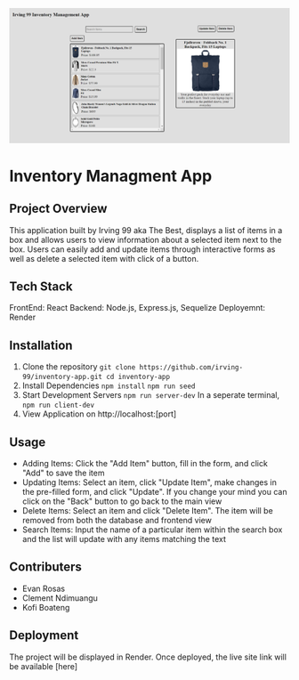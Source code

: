 ![logo](Irving99.png)

# Inventory Managment App

## Project Overview
This application built by Irving 99 aka The Best, displays a list of items in a box and allows users to view information about a selected item next to the box. Users can easily add and update items through interactive forms as well as delete a selected item with click of a button.

## Tech Stack
FrontEnd: React
Backend: Node.js, Express.js, Sequelize
Deployemnt: Render

## Installation
1. Clone the repository 
  `git clone https://github.com/irving-99/inventory-app.git
   cd inventory-app`
2. Install Dependencies
  `npm install`
  `npm run seed`
3. Start Development Servers
  `npm run server-dev`
   In a seperate terminal, 
  `npm run client-dev`
4. View Application on
   http://localhost:[port]

## Usage 
 -  Adding Items: Click the "Add Item" button, fill in the form, and click "Add" to save the item
 -  Updating Items: Select an item, click "Update Item", make changes in the pre-filled form, and click "Update". If you change your mind you can  click on the "Back" button to go back to the main view
 -  Delete Items: Select an item and click "Delete Item". The item will be removed from both the database and frontend view
 -  Search Items: Input the name of a particular item within the search box and the list will update with any items matching the text

## Contributers
  - Evan Rosas
  - Clement Ndimuangu
  - Kofi Boateng

## Deployment 
  The project will be displayed in Render. Once deployed, the live site link will be available [here]



<!-- 
### Tier I: MVP Application
- As a User, I want to view all items in inventory
  - Sequelize Model for Item
  - Name, Description, Price, Category, Image
  - Express Route to GET all Items
  - Front-end View for all Items
- As a User, I want to view any individual item
  - Express Route to GET one Item
  - Front-end view for one item (click to see)

### Tier II: Adding an Item
- As a User, I want to add an item by completing a form
  - Add Item front-end form
  - Express Route to ADD the Item
  - Form or Fetch request to add item when form is submitted

### Tier III: Deleting an Item
- As a User, I want to  remove an item from inventory
  - Delete button on Single Item View
  - Express Route to DELETE the Item
  - Fetch request to delete item when button is clicked

### Tier IV: Updating an Item
- As a User, I want to edit an item by filling a form
  - Edit form on Single Item View
  - Express Route to UPDATE the Item
  - Fetch request to update item when form is submitted

### Tier V: Bonus Stuff
- Models, Routes for Users and Orders
- As a User, I want my Inventory site to be visually stunning
- As a User, I want to be able to search through data based on search criteria
- As a User, I want to add items to a cart and purchase
- As a User, I want to use the application on a mobile browser
- As an Admin, I want all Add and Edit item requests to have server-side validations -->
